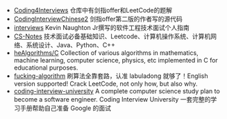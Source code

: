 <!--
 * @Author: JohnJeep
 * @Date: 2020-08-16 17:18:59
 * @LastEditTime: 2020-08-16 17:48:36
 * @LastEditors: Please set LastEditors
 * @Description: 数据结构与算法刷题参考
 * @FilePath: /Reference.md
-->

- [Coding4Interviews](https://github.com/nlpjoe/Coding4Interviews) 仓库中有剑指offer和LeetCode的题解
- [CodingInterviewChinese2](https://github.com/zhedahht/CodingInterviewChinese2) 剑指offer第二版的作者写的源代码
- [interviews](https://github.com/kdn251/interviews/blob/master/README-zh-cn.md)  Kevin Naughton Jr撰写的软件工程技术面试个人指南
- [CS-Notes](https://github.com/CyC2018/CS-Notes/tree/master/notes)  技术面试必备基础知识、Leetcode、计算机操作系统、计算机网络、系统设计、Java、Python、C++
- [heAlgorithms/C](https://github.com/TheAlgorithms/C)   Collection of various algorithms in mathematics, machine learning, computer science, physics, etc implemented in C for educational purposes.
- [fucking-algorithm](https://github.com/labuladong/fucking-algorithm)  刷算法全靠套路，认准 labuladong 就够了！English version supported! Crack LeetCode, not only how, but also why.
- [coding-interview-university](https://github.com/jwasham/coding-interview-university)  A complete computer science study plan to become a software engineer. Coding Interview University 一套完整的学习手册帮助自己准备 Google 的面试